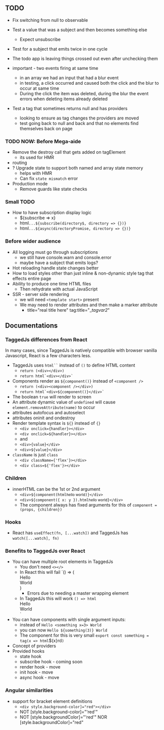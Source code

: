 ## TODO

- Fix switching from null to observable
- Test a value that was a subject and then becomes something else
  - Expect unsubscribe
- Test for a subject that emits twice in one cycle
- The todo app is leaving things crossed out even after unchecking them

- important - two events firing at same time
  - in an array we had an input that had a blur event
  - in testing, a click occurred and caused both the click and the blur to occur at same time
  - During the click the item was deleted, during the blur the event errors when deleting items already deleted

- Test a tag that sometimes returns null and has providers
  - looking to ensure as tag changes the providers are moved
  - test going back to null and back and that no elements find themselves back on page

### TODO NOW: Before Mega-aide
- Remove the destroy call that gets added on tagElement
  - its used for HMR
- routing
- ? Upgrade state to support both named and array state memory
  - helps with HMR
  - Can fix `state mismatch` error
- Production mode
  - Remove guards like state checks

### Small TODO
- How to have subscription display logic
  - ${subscribe => x}
  - html`...${subscribe(directory$, directory => {})}`
  - html`...${async(directoryPromise, directory => {})}`

### Before wider audience
- All logging must go through subscriptions
  - we still have console.warn and console.error
  - maybe have a subject that emits logs?
- Hot reloading handle state changes better
- How to load styles other than just inline & non-dynamic style tag that effects entire page
- Ability to produce one time HTML files
  - Then rehydrate with actual JavaScript
- SSR - server side rendering
  - we will need `<template start>` present
  - We may need to render attributes and then make a marker attribute
    - title="real title here" tag:title="__tagvar2_"


## Documentations

### TaggedJs differences from React

In many cases, since TaggedJs is natively compatible with browser vanilla Javascript, React is a few characters less.

- TaggedJs uses ``` html`` ``` instead of `()` to define HTML content
  - `return (<div></div>)`
  - ```return html`<div></div>` ```
- Components render as `${component()}` instead of `<component />`
  - `return (<div><component /></div>)`
  - ```return html`<div>${component()}</div>` ```
- The boolean `true` will render to screen
- An attribute dynamic value of `undefined` will cause `element.removeAttribute(name)` to occur
- attributes autofocus and autoselect
- attributes oninit and ondestroy
- Render template syntax is `${}` instead of `{}`
  - `<div onclick={handler}></div>`
  - `<div onclick=${handler}></div>`
  - and
  - `<div>{value}</div>`
  - `<div>${value}</div>`
- `className` is just `class`
  - `<div className={'flex'}></div>`
  - `<div class=${'flex'}></div>`

### Children

- innerHTML can be the 1st or 2nd argument
  - `<div>${component(html`<small>hello world</small>`)}</div>`
  - `<div>${component({ x: y }).html`<small>hello world</small>`}</div>`
  - The component always has fixed arguments for this of `component = (props, {children})`

### Hooks

- React has `useEffect(fn, [...watch])` and TaggedJs has `watch([...watch], fn)`
  

### Benefits to TaggedJs over React

- You can have multiple root elements in TaggedJs
  - You don't need `<></>`
  - In React this will fail `() => (<div>Hello</div><div>World</div>)
    - Errors due to needing a master wrapping element
  - In TaggedJs this will work `() => html`<div>Hello</div><div>World</div>`
- You can have components with single argument inputs:
  - instead of  `Hello <something x=3> World`
  - you can now `Hello ${something(3)} World`
  - The component for this is very small `export const something = tag(x => html`${x}rd`)`
- Concept of providers
- Provided hooks
  - state hook
  - subscribe hook - coming soon
  - render hook - move
  - init hook - move
  - async hook - move

### Angular similarities
- support for bracket element definitions
  - `<div style.background-color]="red"></div>`
  - NOT [style.background-color]="'red'"
  - NOT [style.backgroundColor]="'red'" NOR [style.backgroundColor]="red"